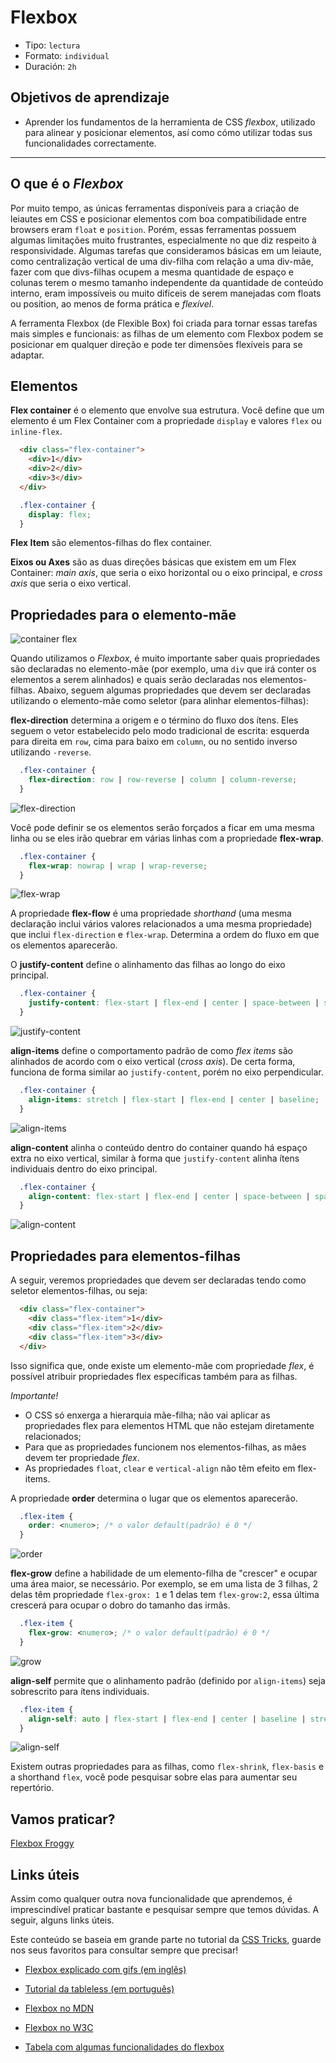 # Flexbox

- Tipo: `lectura`
- Formato: `individual`
- Duración: `2h`

## Objetivos de aprendizaje

- Aprender los fundamentos de la herramienta de CSS _flexbox_, utilizado para alinear y posicionar elementos, así como cómo utilizar todas sus funcionalidades correctamente.

***

## O que é o _Flexbox_

Por muito tempo, as únicas ferramentas disponíveis para a criação de leiautes
em CSS e posicionar elementos com boa compatibilidade entre browsers eram
`float` e `position`. Porém, essas ferramentas possuem algumas limitações muito
frustrantes, especialmente no que diz respeito à responsividade. Algumas
tarefas que consideramos básicas em um leiaute, como centralização vertical de
uma div-filha com relação a uma div-mãe, fazer com que divs-filhas ocupem a
mesma quantidade de espaço e colunas terem o mesmo tamanho independente da
quantidade de conteúdo interno, eram impossíveis ou muito difíceis de serem
manejadas com floats ou position, ao menos de forma prática e _flexível_.

A ferramenta Flexbox (de Flexible Box) foi criada para tornar essas tarefas
mais simples e funcionais: as filhas de um elemento com Flexbox podem se
posicionar em qualquer direção e pode ter dimensões flexíveis para se adaptar.

## Elementos

**Flex container** é o elemento que envolve sua estrutura. Você define que um
elemento é um Flex Container com a propriedade `display` e valores `flex` ou
`inline-flex`.

```html
  <div class="flex-container">
    <div>1</div>
    <div>2</div>
    <div>3</div>
  </div>
```

```css
  .flex-container {
    display: flex;
  }
```

**Flex Item** são elementos-filhas do flex container.

**Eixos ou Axes** são as duas direções básicas que existem em um Flex Container:
_main axis_, que seria o eixo horizontal ou o eixo principal, e _cross axis_
que seria o eixo vertical.

## Propriedades para o elemento-mãe

![container flex](https://css-tricks.com/wp-content/uploads/2018/10/01-container.svg)

Quando utilizamos o _Flexbox_, é muito importante saber quais propriedades são
declaradas no elemento-mãe (por exemplo, uma `div` que irá conter os elementos
a serem alinhados) e quais serão declaradas nos elementos-filhas. Abaixo,
seguem algumas propriedades que devem ser declaradas utilizando o elemento-mãe
como seletor (para alinhar elementos-filhas):

**flex-direction** determina a origem e o término do fluxo dos ítens. Eles
seguem o vetor estabelecido pelo modo tradicional de escrita: esquerda para
direita em `row`, cima para baixo em `column`, ou no sentido inverso utilizando
`-reverse`.

```css
  .flex-container {
    flex-direction: row | row-reverse | column | column-reverse;
  }
```

![flex-direction](https://css-tricks.com/wp-content/uploads/2018/10/flex-direction.svg)

Você pode definir se os elementos serão forçados a ficar em uma mesma linha ou
se eles irão quebrar em várias linhas com a propriedade **flex-wrap**.

```css
  .flex-container {
    flex-wrap: nowrap | wrap | wrap-reverse;
  }
```

![flex-wrap](https://css-tricks.com/wp-content/uploads/2018/10/flex-wrap.svg)

A propriedade **flex-flow** é uma propriedade _shorthand_ (uma mesma declaração
inclui vários valores relacionados a uma mesma propriedade) que inclui
`flex-direction` e `flex-wrap`. Determina a ordem do fluxo em que os elementos
aparecerão.

O **justify-content** define o alinhamento das filhas ao longo do eixo principal.

```css
  .flex-container {
    justify-content: flex-start | flex-end | center | space-between | space-around | space-evenly;
  }
```

![justify-content](https://css-tricks.com/wp-content/uploads/2018/10/justify-content.svg)

**align-items** define o comportamento padrão de como _flex items_ são
alinhados de acordo com o eixo vertical (_cross axis_). De certa forma,
funciona de forma similar ao `justify-content`, porém no eixo perpendicular.

```css
  .flex-container {
    align-items: stretch | flex-start | flex-end | center | baseline;
  }
```

![align-items](https://css-tricks.com/wp-content/uploads/2018/10/align-items.svg)

**align-content** alinha o conteúdo dentro do container quando há espaço extra
no eixo vertical, similar à forma que `justify-content` alinha ítens
individuais dentro do eixo principal.

```css
  .flex-container {
    align-content: flex-start | flex-end | center | space-between | space-around | stretch;
  }
```

![align-content](https://css-tricks.com/wp-content/uploads/2018/10/align-content.svg)

## Propriedades para elementos-filhas

A seguir, veremos propriedades que devem ser declaradas tendo como seletor
elementos-filhas, ou seja:

```html
  <div class="flex-container">
    <div class="flex-item">1</div>
    <div class="flex-item">2</div>
    <div class="flex-item">3</div>
  </div>
```

Isso significa que, onde existe um elemento-mãe com propriedade _flex_, é
possível atribuir propriedades flex específicas também para as filhas.

_Importante!_

- O CSS só enxerga a hierarquia mãe-filha; não vai aplicar as propriedades flex
  para elementos HTML que não estejam diretamente relacionados;
- Para que as propriedades funcionem nos elementos-filhas, as mães devem ter
  propriedade _flex_.
- As propriedades `float`, `clear` e `vertical-align` não têm efeito em
  flex-items.

A propriedade **order** determina o lugar que os elementos aparecerão.

```css
  .flex-item {
    order: <numero>; /* o valor default(padrão) é 0 */
  }
```

![order](https://css-tricks.com/wp-content/uploads/2018/10/order.svg)

**flex-grow** define a habilidade de um elemento-filha de "crescer" e ocupar
uma área maior, se necessário. Por exemplo, se em uma lista de 3 filhas, 2
delas têm propriedade `flex-grox: 1` e 1 delas tem `flex-grow:2`, essa última
crescerá para ocupar o dobro do tamanho das irmãs.

```css
  .flex-item {
    flex-grow: <numero>; /* o valor default(padrão) é 0 */
  }
```

![grow](https://css-tricks.com/wp-content/uploads/2018/10/flex-grow.svg)

**align-self** permite que o alinhamento padrão (definido por `align-items`)
seja sobrescrito para ítens individuais.

```css
  .flex-item {
    align-self: auto | flex-start | flex-end | center | baseline | stretch;
  }
```

![align-self](https://css-tricks.com/wp-content/uploads/2018/10/align-self.svg)

Existem outras propriedades para as filhas, como `flex-shrink`, `flex-basis` e
a shorthand `flex`, você pode pesquisar sobre elas para aumentar seu repertório.

## Vamos praticar?

[Flexbox Froggy](https://flexboxfroggy.com/)

## Links úteis

Assim como qualquer outra nova funcionalidade que aprendemos, é imprescindível
praticar bastante e pesquisar sempre que temos dúvidas. A seguir, alguns links
úteis.

Este conteúdo se baseia em grande parte no tutorial da [CSS Tricks](https://css-tricks.com/snippets/css/a-guide-to-flexbox/),
guarde nos seus favoritos para consultar sempre que precisar!

- [Flexbox explicado com gifs (em inglês)](https://medium.freecodecamp.org/even-more-about-how-flexbox-works-explained-in-big-colorful-animated-gifs-a5a74812b053)

- [Tutorial da tableless (em português)](https://tableless.com.br/flexbox-organizando-seu-layout/)

- [Flexbox no MDN](https://developer.mozilla.org/en-US/docs/Learn/CSS/CSS_layout/Flexbox)

- [Flexbox no W3C](https://www.w3schools.com/csS/css3_flexbox.asp)

- [Tabela com algumas funcionalidades do flexbox](https://internetingishard.com/html-and-css/flexbox/flexbox-layouts-7abd58.png)
